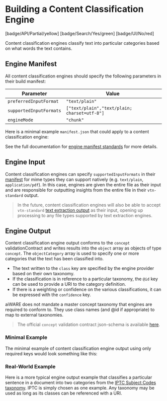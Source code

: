 # Building a Content Classification Engine

[badge/API/Partial/yellow]
[badge/Search/Yes/green]
[badge/UI/No/red]

Content classification engines classify text into particular categories based on what words the text contains.

## Engine Manifest

All content classification engines should specify the following parameters in their build manifest:

| Parameter | Value |
| --------- | ----- |
| `preferredInputFormat` | `"text/plain"` |
| `supportedInputFormats` | `["text/plain","text/plain; charset=utf-8"]` |
| `engineMode` | `"chunk"` |

Here is a minimal example `manifest.json` that could apply to a content classification engine:

[](manifest.example.json ':include :type=code json')

See the full documentation for [engine manifest standards](/developer/engines/standards/engine-manifest/) for more details.

## Engine Input

Content classification engines can specify `supportedInputFormats` in their [manifest](/developer/engines/standards/engine-manifest/) for mime types they can support natively (e.g. `text/plain`, `application/pdf`).
In this case, engines are given the entire file as their input and are responsible for outputting insights from the entire file in their `vtn-standard` output.

> In the future, content classification engines will also be able to accept `vtn-standard` [text extraction output](/developer/engines/cognitive/text/text-extraction/?id=engine-output) as their input, opening up processing to any file types supported by text extraction engines.

## Engine Output

Content classification engine output conforms to the `concept` validationContract and writes results into the `object` array as objects of type `concept`.
The `objectCategory` array is used to specify one or more categories that the text has been classified into.

- The text written to the `class` key are specified by the engine provider based on their own taxonomy.
- If the classification is in reference to a particular taxonomy, the `@id` key can be used to provide a URI to the category definition.
- If there is a weighting or confidence on the various classifications, it can be expressed with the `confidence` key.

aiWARE does not mandate a master concept taxonomy that engines are required to conform to.
They use class names (and @id if appropriate) to map to external taxonomies.

> The official `concept` validation contract json-schema is available
[here](/schemas/vtn-standard/concept/concept.json ':ignore').

### Minimal Example

The minimal example of content classification engine output using only required keys would look something like this:

[](../../../../../../schemas/vtn-standard/concept/examples/simple.json ':include :type=code json')

### Real-World Example

Here is a more typical engine output example that classifies a particular sentence in a document into two categories from the [IPTC Subject Codes taxonomy](https://iptc.org/standards/subject-codes/).
IPTC is simply chosen as one example.
Any taxonomy may be used as long as its classes can be referenced with a URI.

[](../../../../../../schemas/vtn-standard/concept/examples/real-world.json ':include :type=code json')
